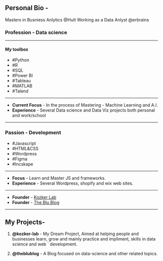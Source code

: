 ## Personal Bio - 
Masters in Busniess Anlytics @Hult
Working as a Data Anlyst @erbrains

### Profession - Data science
---
#### My toolbox
- #Python
- #R
- #SQL
- #Power BI
- #Tableau
- #MATLAB
- #Talend
---
- **Current Focus** - In the process of Mastering - Machine Learning and A.I.
- **Experience** - Several Data science and Data Viz projects both personal and work/school
---

### Passion - Development

- #Javascript
- #HTML&CSS
- #Wordpress
- #Figma
- #Incskape

---
- **Focus** - Learn and Master JS and frameworks.
- **Experience** - Several Wordpress, shopify and wix web sites.
---

-  **Founder** - [Kozker Lab](https://github.com/Kozker-lab)
-  **Founder** - [The Blu Blog](https://www.theblublog.com)
--------------------------------------------------------------------------------------------------------------------
## My Projects-
1. **@kozker-lab** - My Dream Project, Aimed at helping people and businesses learn, grow and mainly practice and impliment, skills in data science and web     `     development.
 
2. **@theblublog** - A Blog focused on data-science and other related topics.

<!---
Govind1997/Govind1997 is a ✨ special ✨ repository because its `README.md` (this file) appears on your GitHub profile.
You can click the Preview link to take a look at your changes.
--->
